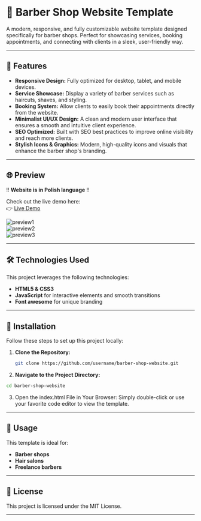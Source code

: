 # 💈 Barber Shop Website Template

A modern, responsive, and fully customizable website template designed specifically for barber shops. Perfect for showcasing services, booking appointments, and connecting with clients in a sleek, user-friendly way.

---

## 🚀 Features

- **Responsive Design:** Fully optimized for desktop, tablet, and mobile devices.  
- **Service Showcase:** Display a variety of barber services such as haircuts, shaves, and styling.  
- **Booking System:** Allow clients to easily book their appointments directly from the website.  
- **Minimalist UI/UX Design:** A clean and modern user interface that ensures a smooth and intuitive client experience.  
- **SEO Optimized:** Built with SEO best practices to improve online visibility and reach more clients.  
- **Stylish Icons & Graphics:** Modern, high-quality icons and visuals that enhance the barber shop's branding.

---

## 🌐 Preview  

‼️ **Website is in Polish language** ‼️

Check out the live demo here:  
👉 [Live Demo](https://github.com/username/barber-shop-website)  

![preview1](https://github.com/user-attachments/assets/barber1.jpg)  
![preview2](https://github.com/user-attachments/assets/barber2.jpg)  
![preview3](https://github.com/user-attachments/assets/barber3.jpg)

---

## 🛠️ Technologies Used

This project leverages the following technologies:

- **HTML5 & CSS3**  
- **JavaScript** for interactive elements and smooth transitions  
- **Font awesome** for unique branding

---

## 📂 Installation

Follow these steps to set up this project locally:

1. **Clone the Repository:**  
   ```bash
   git clone https://github.com/username/barber-shop-website.git
   ```
2. **Navigate to the Project Directory:**  
```bash
cd barber-shop-website
```
3. Open the index.html File in Your Browser:
Simply double-click or use your favorite code editor to view the template.

---

## 💼 Usage
This template is ideal for:

- **Barber shops**
- **Hair salons**
- **Freelance barbers**

---

## 📄 License

This project is licensed under the MIT License.

---

